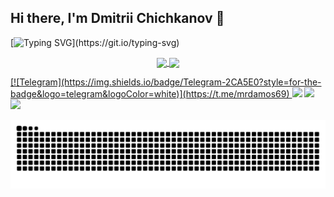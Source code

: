 ## Hi there, I'm Dmitrii Chichkanov 👋

[![Typing SVG](https://readme-typing-svg.herokuapp.com?color=%2336BCF7&lines=Welcome+to+my+GitHub+profile+!)](https://git.io/typing-svg)

<div align="center">
<a href="https://github.com/mrdamos69/mrdamos69">
  <img align="center" src="https://github-readme-stats.vercel.app/api/top-langs/?username=mrdamos69&theme=dracula&hide_langs_below=1" />
</a>
<a href="https://github.com/mrdamos69/mrdamos69">
<img align="center" src="https://github-readme-stats.vercel.app/api?username=mrdamos69&show_icons=true&theme=dracula"
</a>
</div>

<p align="left">
    [![Telegram](https://img.shields.io/badge/Telegram-2CA5E0?style=for-the-badge&logo=telegram&logoColor=white)](https://t.me/mrdamos69)
  <a href="https://www.linkedin.com/in/dmitrii-chichkanov-29a23a256/" alt="Linkedin">
  <img src="https://img.shields.io/badge/LinkedIn-0077B5?style=for-the-badge&logo=linkedin&logoColor=white" /></a>
  
  <a href="https://www.instagram.com/mrdamos69/" alt="Instagram" target="_blank">
  <img src="https://img.shields.io/badge/Instagram-1877F2?style=for-the-badge&logo=instagram&logoColor=white"/></a>
  
<a href="https://www.facebook.com/dmitry.chichkanov.5" alt="Facebook">
  <img src="https://img.shields.io/badge/Facebook-1877F2?style=for-the-badge&logo=facebook&logoColor=white"/></a>
   
</p>  

![Snake animation](https://github.com/mrdamos69/mrdamos69/blob/main/github-contribution-grid-snake.svg)
